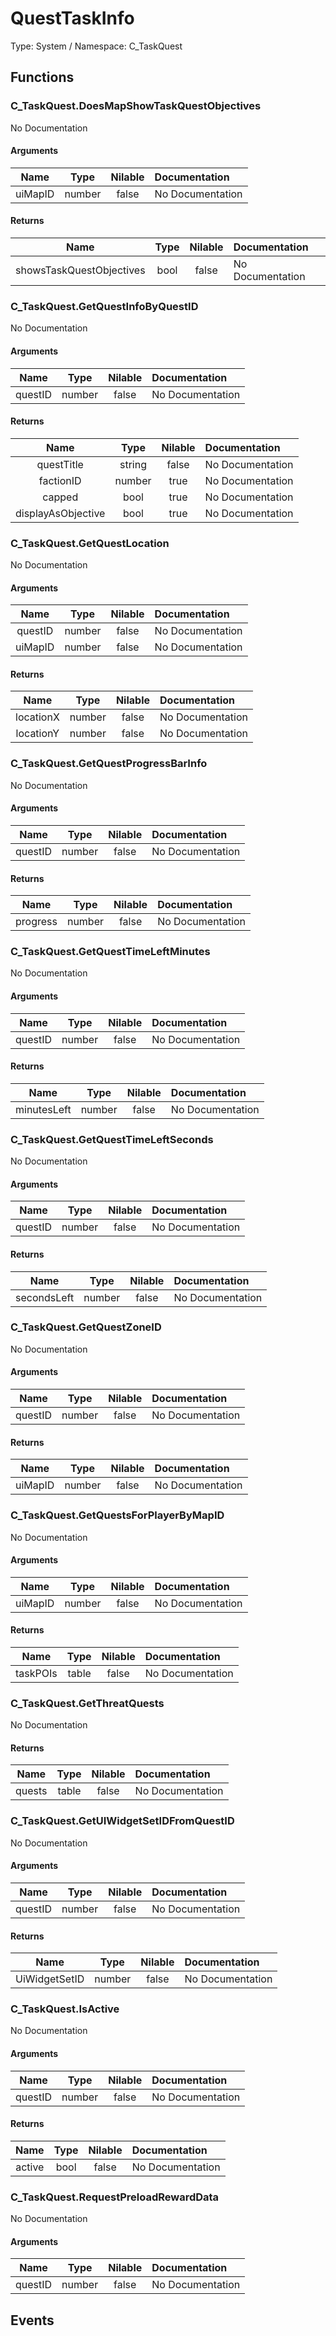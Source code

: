 # QuestTaskInfo

Type: System / Namespace: C_TaskQuest

## Functions

### C_TaskQuest.DoesMapShowTaskQuestObjectives

No Documentation
#### Arguments
|Name|Type|Nilable|Documentation|
|:---:|:---:|:---:|:---|
|uiMapID|number|false|No Documentation|
#### Returns
|Name|Type|Nilable|Documentation|
|:---:|:---:|:---:|:---|
|showsTaskQuestObjectives|bool|false|No Documentation|
### C_TaskQuest.GetQuestInfoByQuestID

No Documentation
#### Arguments
|Name|Type|Nilable|Documentation|
|:---:|:---:|:---:|:---|
|questID|number|false|No Documentation|
#### Returns
|Name|Type|Nilable|Documentation|
|:---:|:---:|:---:|:---|
|questTitle|string|false|No Documentation|
|factionID|number|true|No Documentation|
|capped|bool|true|No Documentation|
|displayAsObjective|bool|true|No Documentation|
### C_TaskQuest.GetQuestLocation

No Documentation
#### Arguments
|Name|Type|Nilable|Documentation|
|:---:|:---:|:---:|:---|
|questID|number|false|No Documentation|
|uiMapID|number|false|No Documentation|
#### Returns
|Name|Type|Nilable|Documentation|
|:---:|:---:|:---:|:---|
|locationX|number|false|No Documentation|
|locationY|number|false|No Documentation|
### C_TaskQuest.GetQuestProgressBarInfo

No Documentation
#### Arguments
|Name|Type|Nilable|Documentation|
|:---:|:---:|:---:|:---|
|questID|number|false|No Documentation|
#### Returns
|Name|Type|Nilable|Documentation|
|:---:|:---:|:---:|:---|
|progress|number|false|No Documentation|
### C_TaskQuest.GetQuestTimeLeftMinutes

No Documentation
#### Arguments
|Name|Type|Nilable|Documentation|
|:---:|:---:|:---:|:---|
|questID|number|false|No Documentation|
#### Returns
|Name|Type|Nilable|Documentation|
|:---:|:---:|:---:|:---|
|minutesLeft|number|false|No Documentation|
### C_TaskQuest.GetQuestTimeLeftSeconds

No Documentation
#### Arguments
|Name|Type|Nilable|Documentation|
|:---:|:---:|:---:|:---|
|questID|number|false|No Documentation|
#### Returns
|Name|Type|Nilable|Documentation|
|:---:|:---:|:---:|:---|
|secondsLeft|number|false|No Documentation|
### C_TaskQuest.GetQuestZoneID

No Documentation
#### Arguments
|Name|Type|Nilable|Documentation|
|:---:|:---:|:---:|:---|
|questID|number|false|No Documentation|
#### Returns
|Name|Type|Nilable|Documentation|
|:---:|:---:|:---:|:---|
|uiMapID|number|false|No Documentation|
### C_TaskQuest.GetQuestsForPlayerByMapID

No Documentation
#### Arguments
|Name|Type|Nilable|Documentation|
|:---:|:---:|:---:|:---|
|uiMapID|number|false|No Documentation|
#### Returns
|Name|Type|Nilable|Documentation|
|:---:|:---:|:---:|:---|
|taskPOIs|table|false|No Documentation|
### C_TaskQuest.GetThreatQuests

No Documentation
#### Returns
|Name|Type|Nilable|Documentation|
|:---:|:---:|:---:|:---|
|quests|table|false|No Documentation|
### C_TaskQuest.GetUIWidgetSetIDFromQuestID

No Documentation
#### Arguments
|Name|Type|Nilable|Documentation|
|:---:|:---:|:---:|:---|
|questID|number|false|No Documentation|
#### Returns
|Name|Type|Nilable|Documentation|
|:---:|:---:|:---:|:---|
|UiWidgetSetID|number|false|No Documentation|
### C_TaskQuest.IsActive

No Documentation
#### Arguments
|Name|Type|Nilable|Documentation|
|:---:|:---:|:---:|:---|
|questID|number|false|No Documentation|
#### Returns
|Name|Type|Nilable|Documentation|
|:---:|:---:|:---:|:---|
|active|bool|false|No Documentation|
### C_TaskQuest.RequestPreloadRewardData

No Documentation
#### Arguments
|Name|Type|Nilable|Documentation|
|:---:|:---:|:---:|:---|
|questID|number|false|No Documentation|
## Events

